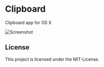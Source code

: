 Clipboard
=========

Clipboard app for OS X


![Screenshot](https://raw.github.com/hfrahmann/Clipboard/master/screenshot.jpg)


License
-------

This project is licensed under the MIT-License.
